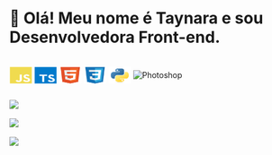 # 👋 Olá! Meu nome é Taynara e sou Desenvolvedora Front-end.


<div style="display: inline_block"><br>
 
  <img align="center" alt="JavaScript" height="30" width="40" src="https://raw.githubusercontent.com/devicons/devicon/master/icons/javascript/javascript-plain.svg">
  <img align="center" alt="TypeScript" height="30" width="40" src="https://raw.githubusercontent.com/devicons/devicon/master/icons/typescript/typescript-plain.svg">
  <img align="center" alt="HTML" height="30" width="40" src="https://raw.githubusercontent.com/devicons/devicon/master/icons/html5/html5-original.svg">
  <img align="center" alt="CSS" height="30" width="40" src="https://raw.githubusercontent.com/devicons/devicon/master/icons/css3/css3-original.svg">
  <img align="center" alt="Python" height="30" width="40" src="https://raw.githubusercontent.com/devicons/devicon/master/icons/python/python-original.svg">
  <img align="center" alt="Photoshop" height="30" width="40" src="https://upload.wikimedia.org/wikipedia/commons/thumb/2/20/Photoshop_CC_icon.png/492px-Photoshop_CC_icon.png">
 
 
  </div>


##

<div>

 <a href="https://www.linkedin.com/in/taynara-oliveira-485a16192/" target="_blank"><img src="https://img.shields.io/badge/LinkedIn-0077B5?style=for-the-badge&logo=linkedin&logoColor=white"></a>
 
 <a href="https://www.instagram.com/taynara.olivs/" target="_blank"><img src="https://img.shields.io/badge/-Instagram-%23E4405F?style=for-the-badge&logo=instagram&logoColor=white" target="_blank"></a>
 
 <a href = "mailto:taynara.olivs@gmail.com"><img src="https://img.shields.io/badge/-Gmail-%23333?style=for-the-badge&logo=gmail&logoColor=white" target="_blank"></a>

</div>
